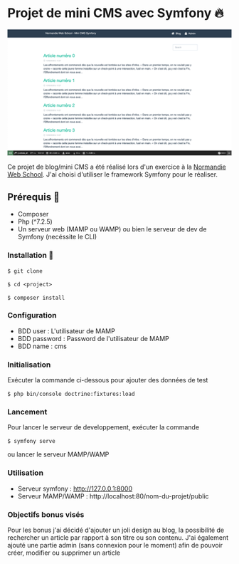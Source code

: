 # Projet de mini CMS avec Symfony 🔥

![](./public/assets/images/screenshot.png)

Ce projet de blog/mini CMS a été réalisé lors d'un exercice à la [Normandie Web School](https://normandie-web-school.fr/).
J'ai choisi d'utiliser le framework Symfony pour le réaliser.

## Prérequis 🔧

- Composer
- Php (^7.2.5)
- Un serveur web (MAMP ou WAMP) ou bien le serveur de dev de Symfony (necéssite le CLI)

### Installation 🔄

```
$ git clone
```

```
$ cd <project>
```

```
$ composer install
```

### Configuration

- BDD user : L'utilisateur de MAMP
- BDD password : Password de l'utilisateur de MAMP
- BDD name : cms

### Initialisation

Exécuter la commande ci-dessous pour ajouter des données de test 

```
$ php bin/console doctrine:fixtures:load
```

### Lancement 

Pour lancer le serveur de developpement, exécuter la commande 

```
$ symfony serve
``` 

ou lancer le serveur MAMP/WAMP

### Utilisation

- Serveur symfony : http://127.0.0.1:8000
- Serveur MAMP/WAMP : http://localhost:80/nom-du-projet/public


### Objectifs bonus visés
Pour les bonus j'ai décidé d'ajouter un joli design au blog, la possibilité de rechercher un article par rapport à son titre ou son contenu.
J'ai également ajouté une partie admin (sans connexion pour le moment) afin de pouvoir créer, modifier ou supprimer un article
